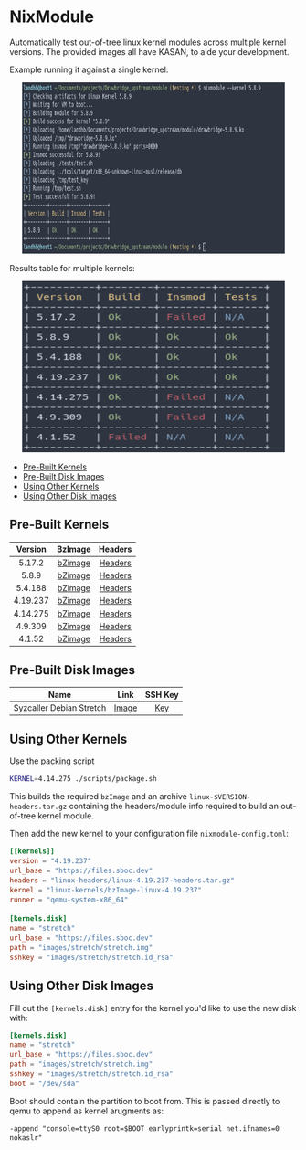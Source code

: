 
# NixModule

Automatically test out-of-tree linux kernel modules across multiple kernel versions. The provided images all have KASAN, to aide your development.

Example running it against a single kernel:

<p align="center">
  <img width="460" height="300" src="img/filter.png">
</p>

Results table for multiple kernels:

<p align="center">
  <img width="460" height="300" src="img/results.png">
</p>

- [Pre-Built Kernels](#pre-built-kernels)  
- [Pre-Built Disk Images](#pre-built-disks)  
- [Using Other Kernels](#using-other-kernels)  
- [Using Other Disk Images](#using-other-disks)  

## Pre-Built Kernels <a name="pre-built-kernels"/>

| Version | BzImage   | Headers |
| :---:   | :---:     | :---:   |
| 5.17.2  | [bZimage](https://files.sboc.dev/linux-kernels/bzImage-5.17.2) | [Headers](https://files.sboc.dev/linux-headers/linux-5.17.2-headers.tar.gz)| 
| 5.8.9   | [bZimage](https://files.sboc.dev/linux-kernels/bzImage-5.8.9)  | [Headers](https://files.sboc.dev/linux-headers/linux-5.8.9-headers.tar.gz)| 
| 5.4.188 | [bZimage](https://files.sboc.dev/linux-kernels/bzImage-5.4.188)| [Headers](https://files.sboc.dev/linux-headers/linux-5.4.188-headers.tar.gz)| 
| 4.19.237| [bZimage](https://files.sboc.dev/linux-kernels/bzImage-4.19.237) | [Headers](https://files.sboc.dev/linux-headers/linux-4.19.237-headers.tar.gz)| 
| 4.14.275| [bZimage](https://files.sboc.dev/linux-kernels/bzImage-4.14.275) | [Headers](https://files.sboc.dev/linux-headers/linux-4.14.275-headers.tar.gz)| 
| 4.9.309| [bZimage](https://files.sboc.dev/linux-kernels/bzImage-4.9.309) | [Headers](https://files.sboc.dev/linux-headers/linux-4.4.309-headers.tar.gz)| 
| 4.1.52| [bZimage](https://files.sboc.dev/linux-kernels/bzImage-4.1.52) | [Headers](https://files.sboc.dev/linux-headers/linux-4.1.52-headers.tar.gz)| 

## Pre-Built Disk Images <a name="pre-built-disks"/>

| Name    | Link      | SSH Key |
| :---:   | :---:     | :---:   |
| Syzcaller Debian Stretch   | [Image](https://files.sboc.dev/images/stretch/stretch.img)  | [Key](https://files.sboc.dev/images/stretch/stretch.id_rsa)  

## Using Other Kernels <a name="using-other-kernels"/>

Use the packing script

```sh
KERNEL=4.14.275 ./scripts/package.sh
```

This builds the required `bzImage` and an archive `linux-$VERSION-headers.tar.gz` containing the headers/module info required to build an out-of-tree kernel module.

Then add the new kernel to your configuration file `nixmodule-config.toml`:

```toml
[[kernels]]
version = "4.19.237"
url_base = "https://files.sboc.dev"
headers = "linux-headers/linux-4.19.237-headers.tar.gz" 
kernel = "linux-kernels/bzImage-linux-4.19.237"
runner = "qemu-system-x86_64"

[kernels.disk]
name = "stretch"
url_base = "https://files.sboc.dev"
path = "images/stretch/stretch.img"
sshkey = "images/stretch/stretch.id_rsa"
```


## Using Other Disk Images <a name="using-other-disks"/>

Fill out the `[kernels.disk]` entry for the kernel you'd like to use the new disk with:

```toml
[kernels.disk]
name = "stretch"
url_base = "https://files.sboc.dev"
path = "images/stretch/stretch.img"
sshkey = "images/stretch/stretch.id_rsa"
boot = "/dev/sda"
```

Boot should contain the partition to boot from. This is passed directly to qemu to append as kernel arugments as:

```
-append "console=ttyS0 root=$BOOT earlyprintk=serial net.ifnames=0 nokaslr"
```
